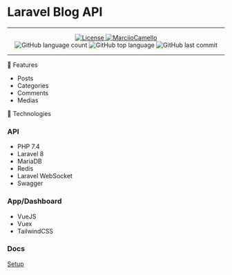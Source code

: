 # Laravel Blog API

---

<p align="center">
  <a href="LICENSE">
    <img alt="License" src="https://img.shields.io/badge/license-MIT-%23F8952D">
  </a>

  <a href="https://www.linkedin.com/in/marciocamello/">
    <img alt="MarciioCamello" src="https://img.shields.io/badge/marciocamello-%230077B5?style=social&logo=linkedin">
  </a>

  <br />

  <img alt="GitHub language count" src="https://img.shields.io/github/languages/count/marciocamello/readme_maker">

  <img alt="GitHub top language" src="https://img.shields.io/github/languages/top/marciocamello/readme_maker">

  <img alt="GitHub last commit" src="https://img.shields.io/github/last-commit/marciocamello/readme_maker">
</p>

---

:newspaper: Features 

* Posts
* Categories
* Comments
* Medias

:rocket: Technologies

### API

* PHP 7.4
* Laravel 8
* MariaDB
* Redis
* Laravel WebSocket
* Swagger

### App/Dashboard

* VueJS
* Vuex
* TailwindCSS

### Docs

[Setup](./docs/setup.md)
